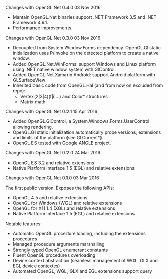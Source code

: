 
Changes with OpenGL.Net 0.4.0													03 Nov 2016
- Mantain OpenGL.Net binaries support .NET Framework 3.5 and .NET Framework 4.6.1.
- Performance improvements.

Changes with OpenGL.Net 0.3.0													03 Nov 2016

- Decoupled from System.Window.Forms dependency. OpenGL.Gl static initialization uses P/Invoke on the detected platform
  to create a native window.
- Added OpenGL.Net.WinForms: support Windows and Linux platform using .NET native window system with GlControl.
- Added OpenGL.Net.Xamarin.Android: support Android platform with GLSurfaceView
- Inherited basic code from OpenGL.Hal (and from now on excluded from repo):
	- Vertex(2|3|4)(f|i|...) and Color* structures
	- Matrix math

Changes with OpenGL.Net 0.2.1													15 Apr 2016

- Added OpenGL.GlControl, a System.Windows.Forms.UserControl allowing rendering.
- OpenGL.Gl static initialization automatically probe versions, extensions and limits of the platform (see Gl.Current*).
- OpenGL ES tested with Google ANGLE project.

Changes with OpenGL.Net 0.2.0													24 Mar 2016

- OpenGL ES 3.2 and relative extensions
- Native Platform Interface 1.5 (EGL) and relative extensions

Changes with OpenGL.Net 0.1.0													03 Mar 2016

The first public version. Exposes the following APIs:
- OpenGL 4.5 and relative extensions
- OpenGL for Windows (WGL) and relative extensions
- OpenGL for X11 1.4 (XGL) and relative extensions
- Native Platform Interface 1.5 (EGL) and relative extensions

Notable features:
- Automatic OpenGL procedure loading, including the extensions procedures
- Managed procedure arguments marshalling
- Strongly typed OpenGL enumerant constants
- Fluent OpenGL procedures overloading
- Device context abstraction (seamless management of WGL, GLX and EGL device contextes)
- Automated OpenGL, WGL, GLX and EGL extensions support query
